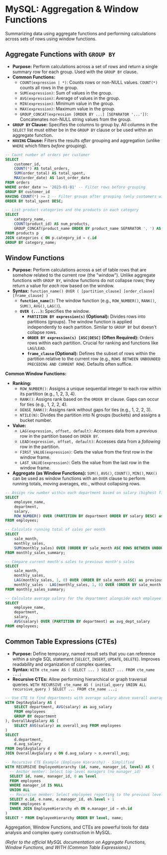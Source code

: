# MySQL: Aggregation & Window Functions

Summarizing data using aggregate functions and performing calculations across sets of rows using window functions.

## Aggregate Functions with `GROUP BY`

*   **Purpose:** Perform calculations across a set of rows and return a single summary row for each group. Used with the `GROUP BY` clause.
*   **Common Functions:**
    *   `COUNT(expression | *)`: Counts rows or non-NULL values. `COUNT(*)` counts all rows in the group.
    *   `SUM(expression)`: Sum of values in the group.
    *   `AVG(expression)`: Average of values in the group.
    *   `MIN(expression)`: Minimum value in the group.
    *   `MAX(expression)`: Maximum value in the group.
    *   `GROUP_CONCAT(expression [ORDER BY ...] [SEPARATOR '...'])`: Concatenates non-NULL string values from the group.
*   **`GROUP BY` Clause:** Specifies the columns to group by. All columns in the `SELECT` list must either be in the `GROUP BY` clause or be used within an aggregate function.
*   **`HAVING` Clause:** Filters the results *after* grouping and aggregation (unlike `WHERE` which filters *before* grouping).

```sql
-- Count number of orders per customer
SELECT
    customer_id,
    COUNT(*) AS total_orders,
    SUM(order_total) AS total_spent,
    MAX(order_date) AS last_order_date
FROM orders
WHERE order_date >= '2023-01-01' -- Filter rows before grouping
GROUP BY customer_id
HAVING COUNT(*) >= 2 -- Filter groups after grouping (only customers with 2+ orders)
ORDER BY total_spent DESC;

-- List product categories and the products in each category
SELECT
    category_name,
    COUNT(product_id) AS num_products,
    GROUP_CONCAT(product_name ORDER BY product_name SEPARATOR ', ') AS product_list
FROM products p
JOIN categories c ON p.category_id = c.id
GROUP BY category_name;
```

## Window Functions

*   **Purpose:** Perform calculations across a set of table rows that are somehow related to the current row (the "window"). Unlike aggregate functions with `GROUP BY`, window functions do not collapse rows; they return a value for *each* row based on the window.
*   **Syntax:** `function_name() OVER ( [partition_clause] [order_clause] [frame_clause] )`
    *   **`function_name()`:** The window function (e.g., `ROW_NUMBER()`, `RANK()`, `SUM()`, `AVG()`, `LAG()`).
    *   **`OVER (...)`:** Specifies the window.
        *   **`PARTITION BY expression(s)` (Optional):** Divides rows into partitions (groups). The window function is applied independently to each partition. Similar to `GROUP BY` but doesn't collapse rows.
        *   **`ORDER BY expression(s) [ASC|DESC]` (Often Required):** Orders rows within each partition. Crucial for ranking and functions like `LAG`/`LEAD`.
        *   **`frame_clause` (Optional):** Defines the subset of rows within the partition relative to the current row (e.g., `ROWS BETWEEN UNBOUNDED PRECEDING AND CURRENT ROW`). Defaults often suffice.

**Common Window Functions:**

*   **Ranking:**
    *   `ROW_NUMBER()`: Assigns a unique sequential integer to each row within its partition (e.g., 1, 2, 3, 4).
    *   `RANK()`: Assigns rank based on the `ORDER BY` clause. Gaps can occur for ties (e.g., 1, 2, 2, 4).
    *   `DENSE_RANK()`: Assigns rank without gaps for ties (e.g., 1, 2, 2, 3).
    *   `NTILE(N)`: Divides the partition into N groups (buckets) and assigns a bucket number.
*   **Value:**
    *   `LAG(expression, offset, default)`: Accesses data from a *previous* row in the partition based on `ORDER BY`.
    *   `LEAD(expression, offset, default)`: Accesses data from a *following* row in the partition.
    *   `FIRST_VALUE(expression)`: Gets the value from the first row in the window frame.
    *   `LAST_VALUE(expression)`: Gets the value from the last row in the window frame.
*   **Aggregate (as Window Functions):** `SUM()`, `AVG()`, `COUNT()`, `MIN()`, `MAX()` can be used as window functions with an `OVER` clause to perform running totals, moving averages, etc., without collapsing rows.

```sql
-- Assign row number within each department based on salary (highest first)
SELECT
    employee_name,
    department,
    salary,
    ROW_NUMBER() OVER (PARTITION BY department ORDER BY salary DESC) as salary_rank_in_dept
FROM employees;

-- Calculate running total of sales per month
SELECT
    sale_month,
    monthly_sales,
    SUM(monthly_sales) OVER (ORDER BY sale_month ASC ROWS BETWEEN UNBOUNDED PRECEDING AND CURRENT ROW) as running_total_sales
FROM monthly_sales_summary;

-- Compare current month's sales to previous month's sales
SELECT
    sale_month,
    monthly_sales,
    LAG(monthly_sales, 1, 0) OVER (ORDER BY sale_month ASC) as previous_month_sales,
    monthly_sales - LAG(monthly_sales, 1, 0) OVER (ORDER BY sale_month ASC) as month_over_month_change
FROM monthly_sales_summary;

-- Calculate average salary for the department alongside each employee's salary
SELECT
    employee_name,
    department,
    salary,
    AVG(salary) OVER (PARTITION BY department) as avg_dept_salary
FROM employees;
```

## Common Table Expressions (CTEs)

*   **Purpose:** Define temporary, named result sets that you can reference within a single SQL statement (`SELECT`, `INSERT`, `UPDATE`, `DELETE`). Improves readability and organization of complex queries.
*   **Syntax:** `WITH cte_name AS ( SELECT ... ) SELECT ... FROM cte_name ...;`
*   **Recursive CTEs:** Allow performing hierarchical or graph traversal queries. `WITH RECURSIVE cte_name AS ( initial_query UNION ALL recursive_query ) SELECT ... FROM cte_name ...;`

```sql
-- Use CTE to find departments with average salary above overall average
WITH DeptAvgSalary AS (
    SELECT department, AVG(salary) as avg_salary
    FROM employees
    GROUP BY department
), OverallAvgSalary AS (
    SELECT AVG(salary) as overall_avg FROM employees
)
SELECT
    d.department,
    d.avg_salary
FROM DeptAvgSalary d
JOIN OverallAvgSalary o ON d.avg_salary > o.overall_avg;

-- Recursive CTE Example (Employee Hierarchy) - Simplified
WITH RECURSIVE EmployeeHierarchy (id, name, manager_id, level) AS (
  -- Anchor member: Select top-level managers (no manager_id)
  SELECT id, name, manager_id, 0 as level
  FROM employees
  WHERE manager_id IS NULL
  UNION ALL
  -- Recursive member: Select employees reporting to the previous level
  SELECT e.id, e.name, e.manager_id, eh.level + 1
  FROM employees e
  INNER JOIN EmployeeHierarchy eh ON e.manager_id = eh.id
)
SELECT * FROM EmployeeHierarchy ORDER BY level, name;
```

Aggregation, Window Functions, and CTEs are powerful tools for data analysis and complex query construction in MySQL.

*(Refer to the official MySQL documentation on Aggregate Functions, Window Functions, and WITH (Common Table Expressions).)*